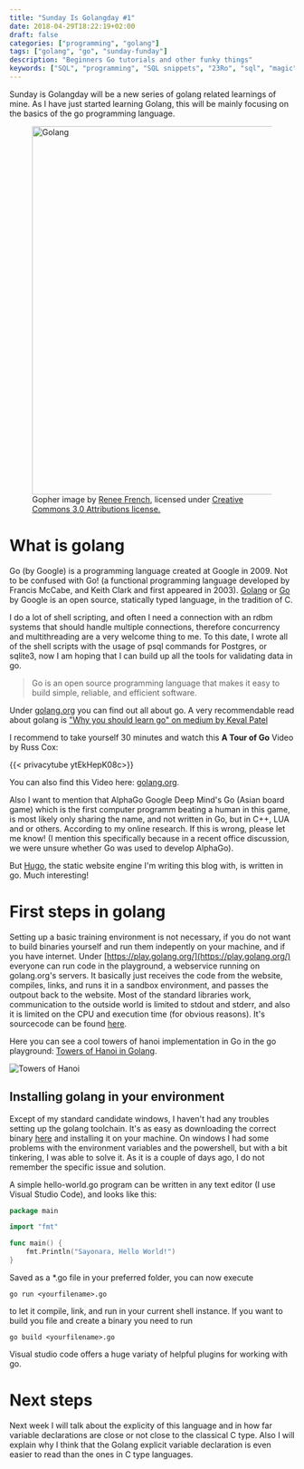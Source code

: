 ```yaml
---
title: "Sunday Is Golangday #1"
date: 2018-04-29T18:22:19+02:00
draft: false
categories: ["programming", "golang"]
tags: ["golang", "go", "sunday-funday"]
description: "Beginners Go tutorials and other funky things"
keywords: ["SQL", "programming", "SQL snippets", "23Ro", "sql", "magic"]
---
```


Sunday is Golangday will be a new series of golang related learnings of mine. As I have just started learning Golang, this will be mainly focusing on the basics of the go programming language.

<figure>
    <img src="/images/golang.jpg" alt="Golang" style="width: 650px;"/>
    <figcaption>Gopher image by <a href="https://reneefrench.blogspot.de/">Renee French</a>, licensed under <a href="https://creativecommons.org/licenses/by/3.0/">Creative Commons 3.0 Attributions license.</a></figcaption>
</figure>

# What is golang

Go (by Google) is a programming language created at Google in 2009. Not to be confused with Go! (a functional programming language developed by Francis McCabe, and Keith Clark and first appeared in 2003). [Golang](https://github.com/golang/go) or [Go](https://github.com/golang/go) by Google is an open source, statically typed language, in the tradition of C.

I do a lot of shell scripting, and often I need a connection with an rdbm systems that should handle multiple connections, therefore concurrency and multithreading are a very welcome thing to me. To this date, I wrote all of the shell scripts with the usage of psql commands for Postgres, or sqlite3, now I am hoping that I can build up all the tools for validating data in go.

>Go is an open source programming language
>that makes it easy to build simple,
>reliable, and efficient software.

Under [golang.org](https://golang.org) you can find out all about go. A very recommendable read about golang is ["Why you should learn go" on medium by Keval Patel](https://medium.com/@kevalpatel2106/why-should-you-learn-go-f607681fad65)

I recommend to take yourself 30 minutes and watch this **A Tour of Go** Video by Russ Cox:

{{< privacytube ytEkHepK08c>}}

You can also find this Video here: [golang.org](https://golang.org/).

Also I want to mention that AlphaGo Google Deep Mind's Go (Asian board game) which is the first computer programm beating a human in this game, is most likely only sharing the name, and not written in Go, but in C++, LUA and or others. According to my online research. If this is wrong, please let me know! (I mention this specifically because in a recent office discussion, we were unsure whether Go was used to develop AlphaGo).

But [Hugo](https://gohugo.io/), the static website engine I'm writing this blog with, is written in go. Much interesting!

# First steps in golang

Setting up a basic training environment is not necessary, if you do not want to build binaries yourself and run them indepently on your machine, and if you have internet. Under [https://play.golang.org/](https://play.golang.org/) everyone can run code in the playground, a webservice running on golang.org's servers. It basically just receives the code from the website, compiles, links, and runs it in a sandbox environment, and passes the outpout back to the website. Most of the standard libraries work, communication to the outside world is limited to stdout and stderr, and also it is limited on the CPU and execution time (for obvious reasons). It's sourcecode can be found [here](https://go.googlesource.com/playground).

Here you can see a cool towers of hanoi implementation in Go in the go playground: [Towers of Hanoi in Golang](https://play.golang.org/p/31rOVYnNcbX).

![Towers of Hanoi](/images/towers.gif)

## Installing golang in your environment

Except of my standard candidate windows, I haven't had any troubles setting up the golang toolchain. It's as easy as downloading the correct binary [here](https://golang.org/dl/) and installing it on your machine. On windows I had some problems with the environment variables and the powershell, but with a bit tinkering, I was able to solve it. As it is a couple of days ago, I do not remember the specific issue and solution.

A simple hello-world.go program can be written in any text editor (I use Visual Studio Code), and looks like this:

```go
package main

import "fmt"

func main() {
	fmt.Println("Sayonara, Hello World!")
}
```

Saved as a *.go file in your preferred folder, you can now execute

```shell
go run <yourfilename>.go
```

to let it compile, link, and run in your current shell instance. If you want to build you file and create a binary you need to run

```shell
go build <yourfilename>.go
```

Visual studio code offers a huge variaty of helpful plugins for working with go.

# Next steps

Next week I will talk about the explicity of this language and in how far variable declarations are close or not close to the classical C type. Also I will explain why I think that the Golang explicit variable declaration is even easier to read than the ones in C type languages.